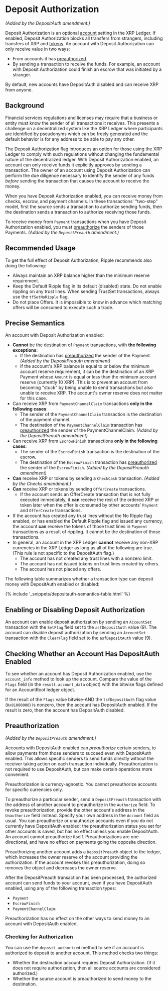 # Deposit Authorization

_(Added by the DepositAuth amendment.)_

Deposit Authorization is an optional [account](accounts.md) setting in the XRP Ledger. If enabled, Deposit Authorization blocks all transfers from strangers, including transfers of XRP and [tokens](../tokens/tokens.mdx). An account with Deposit Authorization can only receive value in two ways:

- From accounts it has [preauthorized](#preauthorization).
- By sending a transaction to receive the funds. For example, an account with Deposit Authorization could finish an escrow that was initiated by a stranger.

By default, new accounts have DepositAuth disabled and can receive XRP from anyone.

## Background

Financial services regulations and licenses may require that a business or entity must know the sender of all transactions it receives. This presents a challenge on a decentralized system like the XRP Ledger where participants are identified by pseudonyms which can be freely generated and the default behavior is for any address to be able to pay any other.

The Deposit Authorization flag introduces an option for those using the XRP Ledger to comply with such regulations without changing the fundamental nature of the decentralized ledger. With Deposit Authorization enabled, an account can only receive funds it explicitly approves by sending a transaction. The owner of an account using Deposit Authorization can perform the due diligence necessary to identify the sender of any funds _before_ sending the transaction that causes the account to receive the money.

When you have Deposit Authorization enabled, you can receive money from checks, escrow, and payment channels. In these transactions' "two-step" model, first the source sends a transaction to authorize sending funds, then the destination sends a transaction to authorize receiving those funds.

To receive money from `Payment` transactions when you have Deposit Authorization enabled, you must [preauthorize](#preauthorization) the senders of those Payments. _(Added by the `DepositPreauth` amendment.)_

## Recommended Usage

To get the full effect of Deposit Authorization, Ripple recommends also doing the following:

- Always maintain an XRP balance higher than the minimum reserve requirement.
- Keep the Default Ripple flag in its default (disabled) state. Do not enable rippling  on any trust lines. When sending TrustSet transactions, always use the `tfSetNoRipple` flag.
- Do not place Offers. It is impossible to know in advance which matching offers will be consumed to execute such a trade. <!-- STYLE_OVERRIDE: will -->

## Precise Semantics

An account with Deposit Authorization enabled:

- **Cannot** be the destination of `Payment` transactions, with **the following exceptions**:
    - If the destination has [preauthorized](#preauthorization) the sender of the Payment. _(Added by the DepositPreauth amendment)_
    - If the account's XRP balance is equal to or below the minimum account reserve requirement, it can be the destination of an XRP Payment whose `Amount` is equal or less than the minimum account reserve (currently 10 XRP). This is to prevent an account from becoming "stuck" by being unable to send transactions but also unable to receive XRP. The account's owner reserve does not matter for this case.
- Can receive XRP from `PaymentChannelClaim` transactions **only in the following cases**:
    - The sender of the `PaymentChannelClaim` transaction is the destination of the payment channel.
    - The destination of the `PaymentChannelClaim` transaction has [preauthorized](#preauthorization) the sender of the PaymentChannelClaim. _(Added by the DepositPreauth amendment)_
- Can receive XRP from `EscrowFinish` transactions **only in the following cases**:
    - The sender of the `EscrowFinish` transaction is the destination of the escrow.
    - The destination of the `EscrowFinish` transaction has [preauthorized](#preauthorization) the sender of the `EscrowFinish`. _(Added by the DepositPreauth amendment)_
- **Can** receive XRP or tokens by sending a `CheckCash` transaction. _(Added by the Checks amendment.)_
- **Can** receive XRP or tokens by sending `OfferCreate` transactions.
    - If the account sends an OfferCreate transaction that is not fully executed immediately, it **can** receive the rest of the ordered XRP or token later when the offer is consumed by other accounts' `Payment` and `OfferCreate` transactions.
- If the account has created any trust lines without the No Ripple flag enabled, or has enabled the Default Ripple flag and issued any currency, the account **can** receive the tokens of those trust lines in `Payment` transactions as a result of rippling. It cannot be the destination of those transactions.
- In general, an account in the XRP Ledger **cannot** receive any non-XRP currencies in the XRP Ledger as long as all of the following are true. (This rule is not specific to the DepositAuth flag.)
    - The account has not created any trust lines with a nonzero limit.
    - The account has not issued tokens on trust lines created by others.
    - The account has not placed any offers.

The following table summarizes whether a transaction type can deposit money with DepositAuth enabled or disabled:

{% include '_snippets/depositauth-semantics-table.html' %}
<!--{#_ #}-->


## Enabling or Disabling Deposit Authorization

An account can enable deposit authorization by sending an `AccountSet` transaction with the `SetFlag` field set to the `asfDepositAuth` value (9). The account can disable deposit authorization by sending an `AccountSet` transaction with the `ClearFlag` field set to the `asfDepositAuth` value (9).

<!-- For more information on AccountSet flags, see [AccountSet flags](accountset.html). -->

## Checking Whether an Account Has DepositAuth Enabled

To see whether an account has Deposit Authorization enabled, use the `account_info` method to look up the account. Compare the value of the `Flags` field (in the `result.account_data` object) with the bitwise flags defined for an AccountRoot ledger object.

If the result of the `Flags` value bitwise-AND the `lsfDepositAuth` flag value (`0x01000000`) is nonzero, then the account has DepositAuth enabled. If the result is zero, then the account has DepositAuth disabled.

## Preauthorization

_(Added by the `DepositPreauth` amendment.)_

Accounts with DepositAuth enabled can _preauthorize_ certain senders, to allow payments from those senders to succeed even with DepositAuth enabled. This allows specific senders to send funds directly without the receiver taking action on each transaction individually. Preauthorization is not required to use DepositAuth, but can make certain operations more convenient.

Preauthorization is currency-agnostic. You cannot preauthorize accounts for specific currencies only.

To preauthorize a particular sender, send a `DepositPreauth` transaction with the address of another account to preauthorize in the `Authorize` field. To revoke preauthorization, provide the other account's address in the `Unauthorize` field instead. Specify your own address in the `Account` field as usual. You can preauthorize or unauthorize accounts even if you do not currently have DepositAuth enabled; the preauthorization status you set for other accounts is saved, but has no effect unless you enable DepositAuth. An account cannot preauthorize itself. Preauthorizations are one-directional, and have no effect on payments going the opposite direction.

Preauthorizing another account adds a `DepositPreauth` object to the ledger, which increases the owner reserve of the account providing the authorization. If the account revokes this preauthorization, doing so removes the object and decreases the owner reserve.

After the DepositPreauth transaction has been processed, the authorized account can send funds to your account, even if you have DepositAuth enabled, using any of the following transaction types:

- `Payment`
- `EscrowFinish`
- `PaymentChannelClaim`

Preauthorization has no effect on the other ways to send money to an account with DepositAuth enabled.

<!--
See [Precise Semantics](#precise-semantics) for the exact rules.
-->

### Checking for Authorization

You can use the `deposit_authorized` method to see if an account is authorized to deposit to another account. This method checks two things: <!-- STYLE_OVERRIDE: is authorized to -->

- Whether the destination account requires Deposit Authorization. (If it does not require authorization, then all source accounts are considered authorized.)
- Whether the source account is preauthorized to send money to the destination.

<!--
## See Also

- The [DepositPreauth transaction][] reference.
- The [DepositPreauth ledger object type](depositpreauth-object.html).
- The [deposit_authorized method][] of the [`rippled` API](http-websocket-apis.html).
- The [Authorized Trust Lines](authorized-trust-lines.html) feature (`RequireAuth` flag) limits which counterparties can hold non-XRP currencies issued by an account.
- The `DisallowXRP` flag indicates that an account should not receive XRP. This is a softer protection than Deposit Authorization, and is not enforced by the XRP Ledger. (Client applications should honor this flag or at least warn about it.)
- The `RequireDest` flag indicates that an account can only receive currency amounts if the sending transaction specifies a [Destination Tag](become-an-xrp-ledger-gateway.html#source-and-destination-tags). This protects users from forgetting to indicate the purpose of a payment, but does not protect recipients from unknown senders, who can make up arbitrary destination tags.
- [Partial Payments](partial-payments.html) provide a way for accounts to return unwanted payments while subtracting [transfer fees](transfer-fees.html) and exchange rates from the amount delivered instead of adding them to the amount sent.
-->
